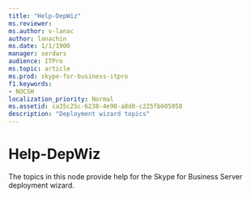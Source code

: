 ```yaml
---
title: "Help-DepWiz"
ms.reviewer: 
ms.author: v-lanac
author: lanachin
ms.date: 1/1/1900
manager: serdars
audience: ITPro
ms.topic: article
ms.prod: skype-for-business-itpro
f1.keywords:
- NOCSH
localization_priority: Normal
ms.assetid: ca35c25c-6238-4e98-a8d0-c225fb605058
description: "Deployment wizard topics"
---
```


# Help-DepWiz
 
The topics in this node provide help for the Skype for Business Server deployment wizard.
  

  

